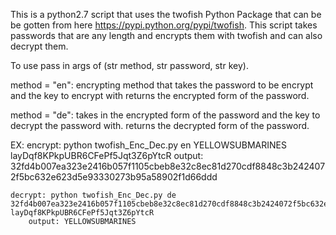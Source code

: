 This is a python2.7 script that uses the twofish Python Package that can be
be gotten from here https://pypi.python.org/pypi/twofish. This script takes
passwords that are any length and encrypts them with twofish and can also
decrypt them.

To use pass in args of (str method, str password, str key).

method = "en":
	encrypting method that takes the password to be encrypt and the key
	to encrypt with returns the encrypted form of the password.

method = "de":
	takes in the encrypted form of the password and the key to
	decrypt the password with. returns the decrypted form of the password.


EX:
	encrypt: python twofish_Enc_Dec.py en YELLOWSUBMARINES layDqf8KPkpUBR6CFePf5Jqt3Z6pYtcR
		output: 32fd4b007ea323e2416b057f1105cbeb8e32c8ec81d270cdf8848c3b2424072f5bc632e623d5e93330273b95a58902f1d66ddd
	
	decrypt: python twofish_Enc_Dec.py de 32fd4b007ea323e2416b057f1105cbeb8e32c8ec81d270cdf8848c3b2424072f5bc632e623d5e93330273b95a58902f1d66ddd layDqf8KPkpUBR6CFePf5Jqt3Z6pYtcR
		output: YELLOWSUBMARINES
